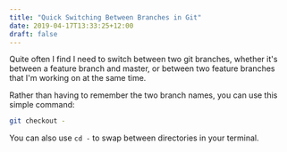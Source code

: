 ```yaml
---
title: "Quick Switching Between Branches in Git"
date: 2019-04-17T13:33:25+12:00
draft: false
---
```


Quite often I find I need to switch between two git branches, whether it's between a feature branch and master, or between two feature branches that I'm working on at the same time.

Rather than having to remember the two branch names, you can use this simple command:

```bash
git checkout -
```

You can also use `cd -` to swap between directories in your terminal.
